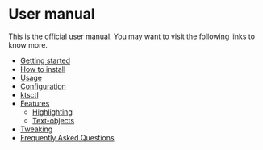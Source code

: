 # User manual

This is the official user manual. You may want to visit the following links to
know more.

- [Getting started](getting-started.md)
- [How to install](how-to-install.md)
- [Usage](usage.md)
- [Configuration](configuration.md)
- [ktsctl](ktsctl.md)
- [Features](features.md)
  - [Highlighting](highlighting.md)
  - [Text-objects](text-objects.md)
- [Tweaking](tweaking.md)
- [Frequently Asked Questions](faq.md)
